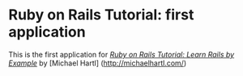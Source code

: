 # Ruby on Rails Tutorial: first application

This is the first application for
[*Ruby on Rails Tutorial: Learn Rails by Example*](http://railstutorial.org/)
by [Michael Hartl] (http://michaelhartl.com/)